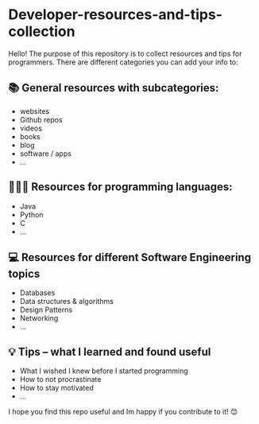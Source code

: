 # Developer-resources-and-tips-collection
Hello! The purpose of this repository is to collect resources and tips for programmers. There are different categories you can add your info to:

## 📚 General resources with subcategories:
- websites
- Github repos
- videos
- books
- blog
- software / apps
- ...

## 👩🏻‍💻 Resources for programming languages:
- Java
- Python
- C
- …

## 💻 Resources for different Software Engineering topics
- Databases
- Data structures & algorithms
- Design Patterns
- Networking
- …

## 💡 Tips – what I learned and found useful
- What I wished I knew before I started programming
- How to not procrastinate
- How to stay motivated
- ...

I hope you find this repo useful and Im happy if you contribute to it! 😊
